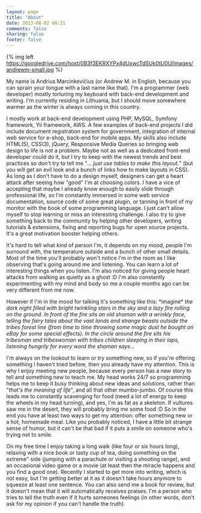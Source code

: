 ```yaml
---
layout: page
title: "About"
date: 2013-08-02 08:21
comments: false
sharing: false
footer: false
---
```


{% img left https://googledrive.com/host/0B3f3EKRXYPx4dUxwcTdSUk0tU0U/images/andrewm-small.jpg %}

My name is Andrius Marcinkevičius (or Andrew M. in English, because you can sprain your tongue with a last name like that). I'm a programmer (web developer) mostly torturing my keyboard with back-end development and 
writing. I'm currently residing in Lithuania, but I should move somewhere warmer as the winter is always coming in this country.

I mostly work at back-end development using PHP, MySQL, Symfony framework, Yii framework, AWS. A few examples of back-end projects I did include document registration system for government, integration of internal web service for e-shop, back-end for mobile apps. My skills also include HTML(5), CSS(3), jQuery, Responsive Media Queries so bringing web design to life is not a problem. Maybe not as well as a dedicated front-end developer could do it, but I try to keep with the newest trends and best practices so don't try to 
tell me "*... just use tables to make this layout.*" (but you will get an evil look and a bunch of links how to make layouts in CSS). As long as I don't have to do a design myself, designers can get a heart attack after seeing how "good" I'm at choosing colors. I have a vice of accepting that maybe I already know enough to easily slide through professional life, so I'm constantly immersed in some web service documentation, source code of some great plugin, or tanning in front of my monitor with the book of some programming language. I just can't allow myself to stop learning or miss an interesting challenge.
I also try to give something back to the community by helping other developers, writing tutorials & extensions, fixing and reporting bugs for open source projects. It's a great motivation booster helping others.

It's hard to tell what kind of person I'm, it depends on my mood, people I'm surround with, the temperature outside and a bunch of other small details. Most of the time you'll probably won't notice I'm in the room as I like observing that's going around me and listening. You can learn a lot of interesting things when you listen. I'm also noticed for giving people heart attacks from walking as quietly as a ghost :D I'm also constantly experimenting with my mind and body so me a couple months ago can be very different from me now.

However if I'm in the mood for talking it's something like this: \*imagine\* *the dark night filled with bright twinkling stars in the sky and a lazy fire rolling on the ground. In front of the fire sits an old shaman with a wrinkly face, telling the fairy tales about the vast lands and strange beasts outside the tribes forest line (from time to time throwing some magic dust he bought on eBay for some special effects). In the circle around the fire sits his tribesman and tribeswoman with tribes children sleeping in their laps, listening hungrily for every word the shaman says...*

I'm always on the lookout to learn or try something new, so if you're offering something I haven't tried before, then you already have my attention. This is why I enjoy meeting new people, because every person has a new story to tell and something new to teach me. My head works 24/7 so programming helps me to keep it busy thinking about new ideas and solutions, rather than "*that's the meaning of life*", and all that other mumbo-jumbo. Of course this leads me to constantly scavenging for food (need a lot of energy to keep the wheels in my head turning), and yes, I'm as fat as a skeleton. If vultures saw me in the desert, they will probably bring me some food :D So in the end you have at least two ways to get my attention: offer something new or a hot, homemade meal. Like you probably noticed, I have a little bit strange sense of humor, but it can't be that bad if it puts a smile on someone who's trying not to smile.

On my free time I enjoy taking a long walk (like four or six hours long), relaxing with a nice book or tasty cup of tea, doing something on the extreme" side (jumping with a parachute or visiting a shooting range), and an occasional video game or a movie (at least then the miracle happens and you find a good one). Recently I started to get more into writing, which is not easy, but I'm getting better at it as it doesn't take hours anymore to squeeze at least one sentence. You can also send me a book for review, but it doesn't mean that it will automatically receives praises. I'm a person who tries to tell the truth even if it hurts someones feelings (in other words, don't ask for my opinion if you can't handle the truth).
